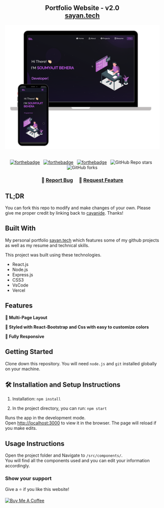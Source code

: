 <h2 align="center">
  Portfolio Website - v2.0<br/>
  <a href="https://sayan.vercel.app/" target="_blank">sayan.tech</a>
</h2>
<div align="center">
  <img alt="Demo" src="./Images/readme-img1.png" />
</div>

<br/>

<center>

[![forthebadge](https://forthebadge.com/images/badges/built-with-love.svg)](https://forthebadge.com) &nbsp;
[![forthebadge](https://forthebadge.com/images/badges/made-with-javascript.svg)](https://forthebadge.com) &nbsp;
[![forthebadge](https://forthebadge.com/images/badges/open-source.svg)](https://forthebadge.com) &nbsp;
![GitHub Repo stars](https://img.shields.io/github/stars/cayanide/Portfolio?color=red&logo=github&style=for-the-badge) &nbsp;
![GitHub forks](https://img.shields.io/github/forks/cayanide/Portfolio?color=red&logo=github&style=for-the-badge)

</center>

<h3 align="center">
    🔹
    <a href="https://github.com/cayanide/Portfolio/issues">Report Bug</a> &nbsp; &nbsp;
    🔹
    <a href="https://github.com/cayanide/Portfolio/issues">Request Feature</a>
</h3>

## TL;DR

You can fork this repo to modify and make changes of your own. Please give me proper credit by linking back to [cayanide](https://github.com/cayanide/Portfolio). Thanks!

## Built With

My personal portfolio <a href="https://sayan.vercel.app/" target="_blank">sayan.tech</a> which features some of my github projects as well as my resume and technical skills.<br/>

This project was built using these technologies.

- React.js
- Node.js
- Express.js
- CSS3
- VsCode
- Vercel

## Features

**📖 Multi-Page Layout**

**🎨 Styled with React-Bootstrap and Css with easy to customize colors**

**📱 Fully Responsive**

## Getting Started

Clone down this repository. You will need `node.js` and `git` installed globally on your machine.

## 🛠 Installation and Setup Instructions

1. Installation: `npm install`

2. In the project directory, you can run: `npm start`

Runs the app in the development mode.\
Open [http://localhost:3000](http://localhost:3000) to view it in the browser.
The page will reload if you make edits.

## Usage Instructions

Open the project folder and Navigate to `/src/components/`. <br/>
You will find all the components used and you can edit your information accordingly.

### Show your support

Give a ⭐ if you like this website!

<a href="https://www.buymeacoffee.com/cayanide" target="_blank"><img src="https://cdn.buymeacoffee.com/buttons/v2/default-violet.png" alt="Buy Me A Coffee" height= "60px" width= "217px" ></a>
